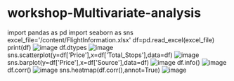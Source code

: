# workshop-Multivariate-analysis
import pandas as pd
import seaborn as sns
excel_file='/content/FlightInformation.xlsx'
df=pd.read_excel(excel_file)
print(df)
![image](https://user-images.githubusercontent.com/112244898/230832162-3bd071ec-537c-452d-883e-f12adf52a569.png)
df.dtypes
![image](https://user-images.githubusercontent.com/112244898/230832241-29d2a00f-bc14-4bd6-8d1c-0d48bec61b08.png)
sns.scatterplot(y=df['Price'],x=df['Total_Stops'],data=df)
![image](https://user-images.githubusercontent.com/112244898/230832318-e5d21589-51c7-43e1-bb59-62ae79571452.png)
sns.barplot(y=df['Price'],x=df['Source'],data=df)
![image](https://user-images.githubusercontent.com/112244898/230832399-62fcced4-7944-4e03-a2dc-399c479a1240.png)
df.info()
![image](https://user-images.githubusercontent.com/112244898/230832469-c1c06ee7-2497-4005-ab60-7a3246d4e667.png)
df.corr()
![image](https://user-images.githubusercontent.com/112244898/230832588-51c158f7-87c8-4f51-a5e4-b58e114cb79c.png)
sns.heatmap(df.corr(),annot=True)
![image](https://user-images.githubusercontent.com/112244898/230832665-4233d39b-ca9c-4e05-8585-71db44194276.png)

